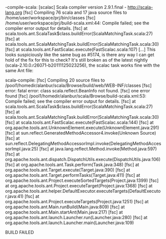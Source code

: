 -compile-scala:
   [scalac] Scala compiler version 2.9.1.final - http://scala-lang.org
      [fsc] Compiling 76 scala and 17 java source files to /home/user/workspace/prj/bin/classes
      [fsc] /home/user/workspace/prj/build-scala.xml:44: Compile failed; see the compiler error output for details.
      [fsc] 	at scala.tools.ant.ScalaTask$class.buildError(ScalaMatchingTask.scala:27)
      [fsc] 	at scala.tools.ant.ScalaMatchingTask.buildError(ScalaMatchingTask.scala:30)
      [fsc] 	at scala.tools.ant.FastScalac.execute(FastScalac.scala:107)
      [...]
This looks suspiciously like the same bug as #5174, is there any way I can get hold of the fix for this to check?
It's still broken as of the latest nightly (scala-2.10.0.r26071-b20111125023256), the scalac task works fine with the same Ant file:

scala-compile:
      [fsc] Compiling 20 source files to /pool1/homedir/alanbur/scala/Browse/build/web/WEB-INF/classes
      [fsc] error: fatal error: class scala.reflect.BeanInfo not found.
      [fsc] one error found
      [fsc] /pool1/homedir/alanbur/scala/Browse/build-scala.xml:53: Compile failed; see the compiler error output for details.
      [fsc] 	at scala.tools.ant.ScalaTask$class.buildError(ScalaMatchingTask.scala:27)
      [fsc] 	at scala.tools.ant.ScalaMatchingTask.buildError(ScalaMatchingTask.scala:30)
      [fsc] 	at scala.tools.ant.FastScalac.execute(FastScalac.scala:144)
      [fsc] 	at org.apache.tools.ant.UnknownElement.execute(UnknownElement.java:291)
      [fsc] 	at sun.reflect.GeneratedMethodAccessor4.invoke(Unknown Source)
      [fsc] 	at sun.reflect.DelegatingMethodAccessorImpl.invoke(DelegatingMethodAccessorImpl.java:25)
      [fsc] 	at java.lang.reflect.Method.invoke(Method.java:597)
      [fsc] 	at org.apache.tools.ant.dispatch.DispatchUtils.execute(DispatchUtils.java:106)
      [fsc] 	at org.apache.tools.ant.Task.perform(Task.java:348)
      [fsc] 	at org.apache.tools.ant.Target.execute(Target.java:390)
      [fsc] 	at org.apache.tools.ant.Target.performTasks(Target.java:411)
      [fsc] 	at org.apache.tools.ant.Project.executeSortedTargets(Project.java:1399)
      [fsc] 	at org.apache.tools.ant.Project.executeTarget(Project.java:1368)
      [fsc] 	at org.apache.tools.ant.helper.DefaultExecutor.executeTargets(DefaultExecutor.java:41)
      [fsc] 	at org.apache.tools.ant.Project.executeTargets(Project.java:1251)
      [fsc] 	at org.apache.tools.ant.Main.runBuild(Main.java:809)
      [fsc] 	at org.apache.tools.ant.Main.startAnt(Main.java:217)
      [fsc] 	at org.apache.tools.ant.launch.Launcher.run(Launcher.java:280)
      [fsc] 	at org.apache.tools.ant.launch.Launcher.main(Launcher.java:109)

BUILD FAILED
